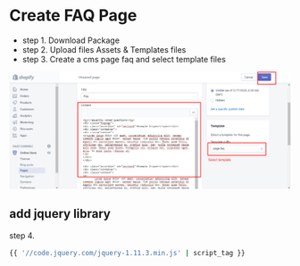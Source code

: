# Create FAQ Page
- step 1. Download Package
- step 2. Upload files Assets & Templates files
- step 3. Create a cms page faq and select template files 

![](images/create-page.png)

## add jquery library 

step 4. 

```bash
{{ '//code.jquery.com/jquery-1.11.3.min.js' | script_tag }}
```
